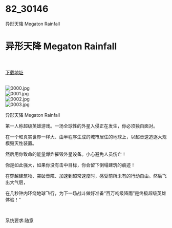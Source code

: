 # 82_30146
异形天降 Megaton Rainfall
# 异形天降 Megaton Rainfall
 <br/></br>
[下载地址](https://www.switch520.cc/article/30146 "下载地址")
<br/></br>

<p><img title="0000.jpg" src="https://www.switch520.cc/muke_img/2022_04_23_d73da9b2ac381.jpg" alt="0000.jpg"><br>
<img title="0001.jpg" src="https://www.switch520.cc/muke_img/2022_04_23_e0c33603db8f7.jpg" alt="0001.jpg"><br>
<img title="0002.jpg" src="https://www.switch520.cc/muke_img/2022_04_23_e134622cf2e93.jpg" alt="0002.jpg"><br>
<img title="0003.jpg" src="https://www.switch520.cc/muke_img/2022_04_23_1b45a4706f6a1.jpg" alt="0003.jpg"></p>
<p>异形天降 Megaton Rainfall</p>
<p>第一人称超级英雄游戏。一场全球性的外星入侵正在发生，你必须独自面对。</p>
<p>在一个和真实世界一样大、由半程序生成的城市居住的地球上，以超音速追逐大规模毁灭性装置。</p>
<p>然后用你致命的能量爆炸摧毁外星设备。小心避免人员伤亡！</p>
<p>你是如此强大，如果你没有击中目标，你会留下倒塌建筑的痕迹！</p>
<p>在穿越建筑物、突破音障、加速到超常速度时，感受前所未有的行动自由。然后飞出大气层，</p>
<p>在几秒钟内环绕地球飞行，为下一场战斗做好准备“百万吨级降雨”是终极超级英雄体验！”</p>
<p>&nbsp;</p>
<p>系统要求:随意</p>



